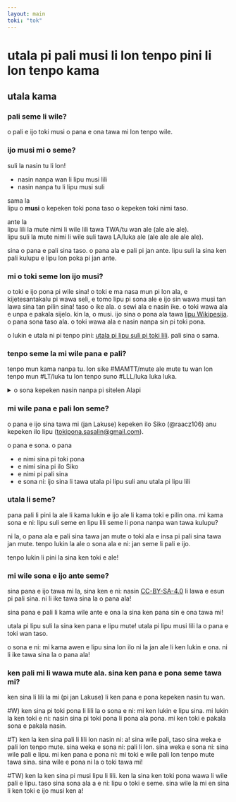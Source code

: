 ```yaml
---
layout: main
toki: "tok"
---
```


# utala pi pali musi li lon tenpo pini li lon tenpo kama

## utala kama

### pali seme li wile?

o pali e ijo toki musi o pana e ona tawa mi lon tenpo wile.

### ijo musi mi o seme?

suli la nasin tu li lon!
- nasin nanpa wan li lipu musi lili
- nasin nanpa tu li lipu musi suli

sama la <br>
lipu o **musi** o kepeken toki pona taso o kepeken toki nimi taso. 

ante la <br>
lipu lili la mute nimi li wile lili tawa TWA/tu wan ale (ale ale ale). <br>
lipu suli la mute nimi li wile suli tawa LA/luka ale (ale ale ale ale ale). 

sina o pana e pali sina taso. o pana ala e pali pi jan ante.
lipu suli la sina ken pali kulupu e lipu lon poka pi jan ante. 

### mi o toki seme lon ijo musi?

o toki e ijo pona pi wile sina!
o toki e ma nasa mun pi lon ala, e kijetesantakalu pi wawa seli, e tomo lipu pi sona ale e ijo sin wawa musi tan lawa sina tan pilin sina!
taso o ike ala. o sewi ala e nasin ike. o toki wawa ala e unpa e pakala sijelo.
kin la, o musi. ijo sina o pona ala tawa [lipu Wikipesija](https://wikipesija.org/wiki/lipu_open). o pana sona taso ala. o toki wawa ala e nasin nanpa sin pi toki pona. 

o lukin e utala ni pi tenpo pini: [utala pi lipu suli pi toki lili](../toki-en-lipu/). pali sina o sama. 

### tenpo seme la mi wile pana e pali?

tenpo mun kama nanpa tu.
lon sike #MAMTT/mute ale mute tu wan lon tenpo mun #LT/luka tu lon tenpo suno #LLL/luka luka luka.
  <details><summary>o sona kepeken nasin nanpa pi sitelen Alapi</summary>2024-07-15 </details>

### mi wile pana e pali lon seme?

o pana e ijo sina tawa mi (jan Lakuse) kepeken ilo Siko (@raacz106) anu kepeken ilo lipu (tokipona.sasalin@gmail.com).

o pana e sona. o pana 
- e nimi sina pi toki pona
- e nimi sina pi ilo Siko
- e nimi pi pali sina
- e sona ni: ijo sina li tawa utala pi lipu suli anu utala pi lipu lili

### utala li seme?

pana pali li pini la ale li kama lukin e ijo ale li kama toki e pilin ona. mi kama sona e ni: lipu suli seme en lipu lili seme li pona nanpa wan tawa kulupu?

ni la, o pana ala e pali sina tawa jan mute o toki ala e insa pi pali sina tawa jan mute. tenpo lukin la ale o sona ala e ni: jan seme li pali e ijo.

tenpo lukin li pini la sina ken toki e ale!


### mi wile sona e ijo ante seme?

sina pana e ijo tawa mi la, sina ken e ni: nasin [CC-BY-SA-4.0](https://creativecommons.org/licenses/by-sa/4.0/) li lawa e esun pi pali sina. ni li ike tawa sina la o pana ala!

sina pana e pali li kama wile ante e ona la sina ken pana sin e ona tawa mi!

utala pi lipu suli la sina ken pana e lipu mute! utala pi lipu musi lili la o pana e toki wan taso. 

o sona e ni: mi kama awen e lipu sina lon ilo ni la jan ale li ken lukin e ona. ni li ike tawa sina la o pana ala!

### ken pali mi li wawa mute ala. sina ken pana e pona seme tawa mi?

ken sina li lili la mi (pi jan Lakuse) li ken pana e pona kepeken nasin tu wan.

#W) ken sina pi toki pona li lili la o sona e ni: mi ken lukin e lipu sina. mi lukin la ken toki e ni: nasin sina pi toki pona li pona ala pona. mi ken toki e pakala sona e pakala nasin.

#T) ken la ken sina pali li lili lon nasin ni: a! sina wile pali, taso sina weka e pali lon tenpo mute. sina weka e sona ni: pali li lon. sina weka e sona ni: sina wile pali e lipu. mi ken pana e pona ni: mi toki e wile pali lon tenpo mute tawa sina. sina wile e pona ni la o toki tawa mi!

#TW) ken la ken sina pi musi lipu li lili. ken la sina ken toki pona wawa li wile pali e lipu. taso sina sona ala a e ni: lipu o toki e seme. sina wile la mi en sina li ken toki e ijo musi ken a!











